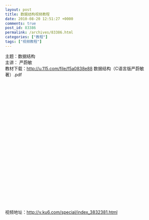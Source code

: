 ```yaml
---
layout: post
title: 数据结构视频教程
date: 2010-08-20 12:51:27 +0000
comments: true
post_id: 83386
permalink: /archives/83386.html
categories: ["教程"]
tags: ["视频教程"]
---
```


主题：数据结构  
主讲： 严蔚敏  
教材下载：http://u.115.com/file/f5a0838e88  数据结构（C语言版严蔚敏著）.pdf  

<object width="480" height="400"><param name="align" value="middle" /><param name="src" value="http://player.ku6.com/refer/bM-zzuMSUZFu15dD/v.swf" /><param name="allowfullscreen" value="true" /><param name="quality" value="high" /></object>

视频地址：http://v.ku6.com/special/index_3832381.html

